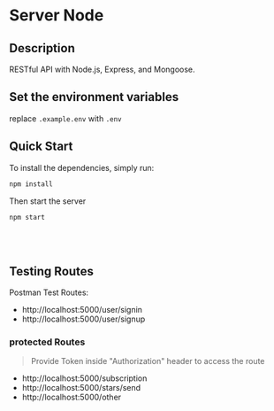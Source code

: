 # Server Node

## Description
RESTful API with Node.js, Express, and Mongoose.

## Set the environment variables
replace `.example.env` with `.env`

## Quick Start

To install the dependencies, simply run:

```bash
npm install
```

Then start the server

```bash
npm start
```

<br></br>
## Testing Routes
Postman Test Routes: 
  - http://localhost:5000/user/signin  
  - http://localhost:5000/user/signup

### protected Routes
> Provide Token inside "Authorization" header to access the route
  - http://localhost:5000/subscription
  - http://localhost:5000/stars/send
  - http://localhost:5000/other
